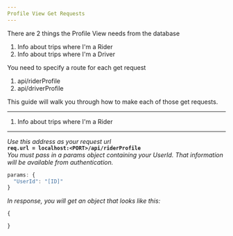 ```yaml
---
Profile View Get Requests
---
```


There are 2 things the Profile View needs from the database

1. Info about trips where I'm a Rider
2. Info about trips where I'm a Driver

You need to specify a route for each get request

1. api/riderProfile
2. api/driverProfile

This guide will walk you through how to make each of those get requests.

---
1. Info about trips where I'm a Rider
---

*Use this address as your request url* <br>
**`req.url = localhost:<PORT>/api/riderProfile`** <br>
*You must pass in a params object containing your UserId. That information will be available from authentication.*
```javascript
params: {
  "UserId": "[ID]"
}
```
*In response, you will get an object that looks like this:*
```javascript
{

}
```
